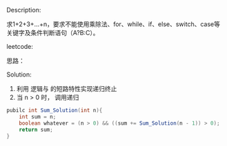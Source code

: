 Description:

求1+2+3+...+n，要求不能使用乘除法、for、while、if、else、switch、case等关键字及条件判断语句（A?B:C）。

leetcode: 

思路：

Solution:

1. 利用 逻辑与 的短路特性实现递归终止
2. 当 n > 0 时， 调用递归

```java
pubilc int Sum_Solution(int n){
    int sum = n;
    boolean whatever = (n > 0) && ((sum += Sum_Solution(n - 1)) > 0);
    return sum;
}
```